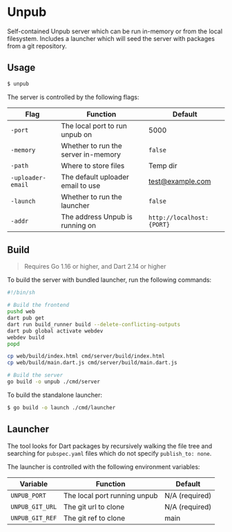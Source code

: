 # Unpub

Self-contained Unpub server which can be run in-memory or from the local filesystem. Includes a launcher which will seed the server with packages from a git repository.

## Usage

```bash
$ unpub
```

The server is controlled by the following flags:

| Flag              | Function                            | Default                   |
| ----------------- | ----------------------------------- | ------------------------- |
| `-port`           | The local port to run unpub on      | 5000                      |
| `-memory`         | Whether to run the server in-memory | `false`                   |
| `-path`           | Where to store files                | Temp dir                  |
| `-uploader-email` | The default uploader email to use   | test@example.com          |
| `-launch`         | Whether to run the launcher         | `false`                   |
| `-addr`           | The address Unpub is running on     | `http://localhost:{PORT}` |

## Build

> Requires Go 1.16 or higher, and Dart 2.14 or higher

To build the server with bundled launcher, run the following commands:

```sh
#!/bin/sh

# Build the frontend
pushd web
dart pub get
dart run build_runner build --delete-conflicting-outputs
dart pub global activate webdev
webdev build
popd

cp web/build/index.html cmd/server/build/index.html
cp web/build/main.dart.js cmd/server/build/main.dart.js

# Build the server
go build -o unpub ./cmd/server
```

To build the standalone launcher:

```sh
$ go build -o launch ./cmd/launcher
```

## Launcher

The tool looks for Dart packages by recursively walking the file tree and searching for `pubspec.yaml` files which do not specify `publish_to: none`.

The launcher is controlled with the following environment variables:

| Variable        | Function                     | Default        |
| --------------- | ---------------------------- | -------------- |
| `UNPUB_PORT`    | The local port running unpub | N/A (required) |
| `UNPUB_GIT_URL` | The git url to clone         | N/A (required) |
| `UNPUB_GIT_REF` | The git ref to clone         | main           |
